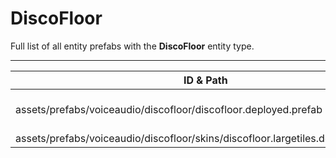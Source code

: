 # DiscoFloor
Full list of all <Badge type="warning" text="2"/> entity prefabs with the **DiscoFloor** entity type.

---
| ID & Path |
| --- |
| <Badge type="tip" text="3677777210"/> <br> assets/prefabs/voiceaudio/discofloor/discofloor.deployed.prefab |
| <Badge type="tip" text="1416531191"/> <br> assets/prefabs/voiceaudio/discofloor/skins/discofloor.largetiles.deployed.prefab |
